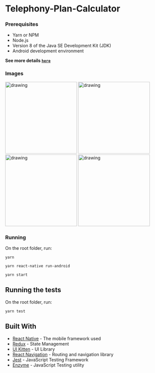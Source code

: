 # Telephony-Plan-Calculator


### Prerequisites

- Yarn or NPM
- Node.js
- Version 8 of the Java SE Development Kit (JDK)
- Android development environment

**See more details <a href="https://facebook.github.io/react-native/docs/getting-started" target="_blank">`here`</a>**

### Images

<p float="left">
<img src="https://user-images.githubusercontent.com/29691975/92496902-1faa4c00-f1cf-11ea-891f-e71987d07511.jpeg" alt="drawing" width="230"/> 
<img src="https://user-images.githubusercontent.com/29691975/92496949-2cc73b00-f1cf-11ea-8419-aa6e9fb71c68.jpeg" alt="drawing" width="230"/> 
<img src="https://user-images.githubusercontent.com/29691975/92496956-2df86800-f1cf-11ea-8205-606b94b796cf.jpeg" alt="drawing" width="230"/> 
<img src="https://user-images.githubusercontent.com/29691975/92496960-2f299500-f1cf-11ea-824f-64b615e798bf.jpeg" alt="drawing" width="230"/> 
</p>

### Running

On the root folder, run:

```
yarn
```

```
yarn react-native run-android
```

```
yarn start
```


## Running the tests

On the root folder, run:

```
yarn test
```

## Built With

* [React Native](https://facebook.github.io/react-native/) - The mobile framework used
* [Redux](https://redux.js.org/) - State Management
* [UI Kitten](https://akveo.github.io/react-native-ui-kitten/) - UI Library
* [React Navigation](https://reactnavigation.org/) - Routing and navigation library
* [Jest](https://jestjs.io/) - JavaScript Testing Framework
* [Enzyme](https://airbnb.io/enzyme/) - JavaScript Testing utility
